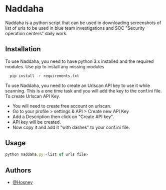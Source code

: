 
# Naddaha
Naddaha is a python script that can be used in downloading screenshots of list of urls to be used in blue team investigations and SOC "Security operation centers" daily work.


## Installation

To use Naddaha, you need to have python 3.x installed and the required modules.
Use pip to install any missing modules
```bash
  pip install -r requirements.txt
```
To use Naddaha, you need to create an Urlscan API key to use it while scanning.
This is a one time task and you will add the key to the conf.ini file.
To create Urlscan API Key. 

- You will need to create free account on urlscan.
- Go to your profile > settings & API > Create new API Key
- Add a Description then click on "Create API key".
- API key will be created.
- Now copy it and add it "with dashes" to your conf.ini file. 

## Usage

```javascript
python naddaha.py <list of urls file>
```



## Authors

- [@Hosney](https://www.github.com/mohamedhossam07)

